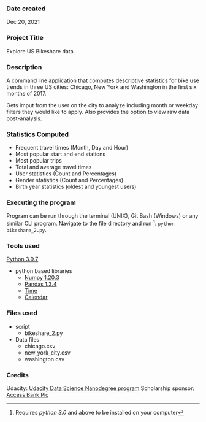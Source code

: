 ### Date created
Dec 20, 2021

### Project Title
Explore US Bikeshare data

### Description
A command line application that computes descriptive statistics for bike use trends in three US cities: Chicago, New York and Washington in the first six months of 2017.

Gets imput from the user on the city to analyze including month or weekday filters they would like to apply. Also provides the option to view raw data post-analysis.

### Statistics Computed
- Frequent travel times (Month, Day and Hour)
- Most popular start and end stations
- Most popular trips
- Total and average travel times
- User statistics (Count and Percentages)
- Gender statistics (Count and Percentages)
- Birth year statistics (oldest and youngest users) 

### Executing the program
Program can be run through the terminal (UNIX), Git Bash (Windows) or any similar CLI program. Navigate to the file directory and run [^1]: `python bikeshare_2.py`.

[^1]: Requires *python 3.0* and above to be installed on your computer

### Tools used
[Python 3.9.7](https://www.python.org)
- python based libraries
	* [Numpy 1.20.3](https://numpy.org)
	* [Pandas 1.3.4](https://pandas.pydata.org)
	* [Time](https://docs.python.org/3/library/time.html)
	* [Calendar](https://docs.python.org/3/library/calendar.html)

### Files used
- script
	* bikeshare_2.py 
- Data files
	* chicago.csv
	* new_york_city.csv
	* washington.csv

### Credits
Udacity: [Udacity Data Science Nanodegree program](https://www.udacity.com/course/data-scientist-nanodegree--nd025)
Scholarship sponsor: [Access Bank Plc](https://www.accessbankplc.com)

